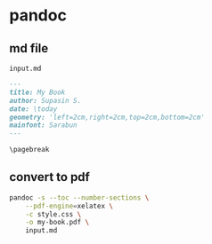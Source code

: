 # pandoc

## md file

`input.md`

```md
---
title: My Book
author: Supasin S.
date: \today
geometry: 'left=2cm,right=2cm,top=2cm,bottom=2cm'
mainfont: Sarabun
---

\pagebreak
```

## convert to pdf

```sh
pandoc -s --toc --number-sections \
    --pdf-engine=xelatex \
    -c style.css \
    -o my-book.pdf \
    input.md
```

